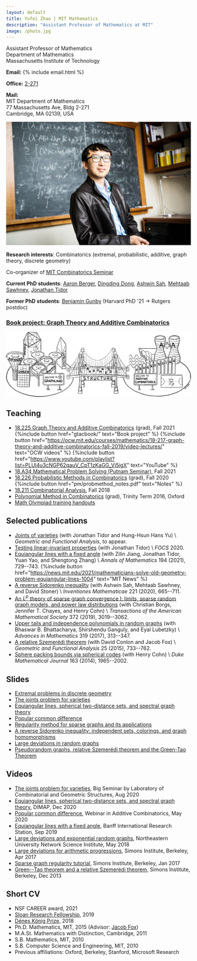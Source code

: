 ```yaml
---
layout: default
title: Yufei Zhao | MIT Mathematics
description: "Assistant Professor of Mathematics at MIT"
image: /photo.jpg
---
```


<div class="row">
<div class="col-md-6">
<p>Assistant Professor of Mathematics<br>
Department of Mathematics<br>
Massachusetts Institute of Technology</p>

<p><strong>Email:</strong>
{% include email.html %}</p>

<p><strong>Office:</strong> <a href="http://whereis.mit.edu/?go=2" target="_blank">2-271</a></p>

<p><strong>Mail:</strong><br>
MIT Department of Mathematics<br>
77 Massachusetts Ave, Bldg 2-271<br>
Cambridge, MA 02139, USA</p>

</div>
<div class="col-md-6">
<img src="photo.jpg" alt="Yufei Zhao" title="Yufei Zhao; photo credit: Joseph Lee" max-width="450px">
</div>
</div>

**Research interests**: Combinatorics (extremal, probabilistic, additive, graph theory, discrete geometry)

Co-organizer of [MIT Combinatorics Seminar](http://math.mit.edu/seminars/combin/)

**Current PhD students**:
[Aaron Berger](https://web.mit.edu/bergera/www/),
[Dingding Dong](https://www.math.harvard.edu/people/dong-dingding/),
[Ashwin Sah](http://www.mit.edu/~asah/),
[Mehtaab Sawhney](http://www.mit.edu/~msawhney/),
[Jonathan Tidor](https://www.mit.edu/~jtidor/)

**Former PhD students**:
[Benjamin Gunby](https://sites.google.com/view/benjamingunby/home) (Harvard PhD '21 → Rutgers postdoc)

<!-- <a href="gtacbook/"><img src="/gtac/bridge.png" width="300" style="float:right; max-width: 30%; height: auto;" class="side"
 title="The bridge between graph theory and additive combinatorics"></a>
 -->


### [Book project: Graph Theory and Additive Combinatorics](gtacbook/)

[<img src="gtac/bridge.png" width="600" style="max-width: 100%; height: auto;"
 title="The bridge between graph theory and additive combinatorics">](gtacbook/)


## Teaching

* [18.225 Graph Theory and Additive Combinatorics](gtac/) (grad), Fall 2021
  {%include button href="gtacbook/" text="Book project" %} 
  {%include button href="https://ocw.mit.edu/courses/mathematics/18-217-graph-theory-and-additive-combinatorics-fall-2019/video-lectures/" text="OCW videos" %} 
  {%include button href="https://www.youtube.com/playlist?list=PLUl4u3cNGP62qauV_CpT1zKaGG_Vj5igX" text="YouTube" %} 
* [18.A34 Mathematical Problem Solving (Putnam Seminar)](a34/), Fall 2021
* [18.226 Probabilistic Methods in Combinatorics](pm/) (grad), Fall 2020
  {%include button href="pm/probmethod_notes.pdf" text="Notes" %} 
* [18.211 Combinatorial Analysis](211/), Fall 2018
* [Polynomial Method in Combinatorics](pm16/) (grad), Trinity Term 2016, Oxford
* [Math Olympiad training handouts](olympiad/)



## Selected publications

* [Joints of varieties](https://arxiv.org/abs/2008.01610) (with Jonathan Tidor and Hung-Hsun Hans Yu) \\
  _Geometric and Functional Analysis_, to appear.
* [Testing linear-invariant properties](https://arxiv.org/abs/1911.06793) (with Jonathan Tidor)  \\
  _FOCS_ 2020.
* [Equiangular lines with a fixed angle](https://arxiv.org/abs/1907.12466) (with Zilin Jiang, Jonathan Tidor, Yuan Yao, and Shengtong Zhang) \\
  _Annals of Mathematics_ 194 (2021), 729--743. {%include button href="https://news.mit.edu/2021/mathematicians-solve-old-geometry-problem-equiangular-lines-1004" text="MIT News" %}
* [A reverse Sidorenko inequality](https://arxiv.org/abs/1809.09462) (with Ashwin Sah, Mehtaab Sawhney, and David Stoner) \\
  _Inventiones Mathematicae_ 221 (2020), 665--711.
* [An $L^p$ theory of sparse graph convergence I: limits, sparse random graph models, and power law distributions](http://arxiv.org/abs/1401.2906)
  (with Christian Borgs, Jennifer T. Chayes, and Henry Cohn) \\
  _Transactions of the American Mathematical Society_ 372 (2019), 3019--3062.
* [Upper tails and independence polynomials in random graphs](http://arxiv.org/abs/1507.04074)
  (with Bhaswar B. Bhattacharya, Shirshendu Ganguly, and Eyal Lubetzky) \\
  _Advances in Mathematics_ 319 (2017), 313--347.
* [A relative Szemerédi theorem](http://arxiv.org/abs/1305.5440)
  (with David Conlon and Jacob Fox) \\
  _Geometric and Functional Analysis_ 25 (2015), 733--762.
* [Sphere packing bounds via spherical codes](http://arxiv.org/abs/1212.5966)
  (with Henry Cohn) \\
  _Duke Mathematical Journal_ 163 (2014), 1965--2002.

## Slides

* [Extremal problems in discrete geometry](/research/slides/extremal_discrete_geometry.pdf)
* [The joints problem for varieties](/research/slides/joints_varieties.pdf)
* [Equiangular lines, spherical two-distance sets, and spectral graph theory](research/slides/equiangular.pdf)
* [Popular common difference](research/slides/popular_difference.pdf)
* [Regularity method for sparse graphs and its applications](research/slides/sparse-reg-c4.pdf)
* [A reverse Sidorenko inequality: independent sets, colorings, and graph homomorphisms](research/slides/reverse_sidorenko_slides.pdf)
* [Large deviations in random graphs](research/slides/large_deviations_random_graphs.pdf)
* [Pseudorandom graphs, relative Szemerédi theorem and the Green-Tao Theorem](research/slides/green-tao-relative-szemeredi.pdf)

## Videos

* [The joints problem for varieties](https://youtu.be/dsnU8iPL-WI), Big Seminar by Laboratory of Combinatorial and Geometric Structures, Aug 2020
* [Equiangular lines, spherical two-distance sets, and spectral graph theory](https://youtu.be/hbmSC7wzn_k), 
  DIMAP, Dec 2020
* [Popular common difference](https://youtu.be/TCGZgTUjE3s), Webinar in Additive Combinatorics, May 2020
* [Equiangular lines with a fixed angle](http://www.birs.ca/events/2019/5-day-workshops/19w5009/videos/embed/201909021422-Zhao.mp4), Banff International Research Station, Sep 2019
* [Large deviations and exponential random graphs](https://youtu.be/dwUz8c7siDU), Northeastern University Network Science Institute, May 2018
* [Large deviations for arithmetic progressions](https://youtu.be/G9AJHUAz33o), Simons Institute, Berkeley, Apr 2017
* [Sparse graph regularity tutorial](https://youtu.be/ZXLtAj4eL0c), Simons Institute, Berkeley, Jan 2017
* [Green--Tao theorem and a relative Szemerédi theorem](https://youtu.be/vsFFjhYLVrM), Simons Institute, Berkeley, Dec 2013

## Short CV

* NSF CAREER award, 2021
* [Sloan Research Fellowship](http://news.mit.edu/2019/four-from-mit-named-sloan-research-fellows-0221), 2019
* [Dénes König Prize](https://www.siam.org/prizes/sponsored/konig.php), 2018
* Ph.D. Mathematics, MIT, 2015 (Advisor: [Jacob Fox](http://stanford.edu/~jacobfox/))
* M.A.St. Mathematics with Distinction, Cambridge, 2011
* S.B. Mathematics, MIT, 2010
* S.B. Computer Science and Engineering, MIT, 2010
* Previous affiliations: Oxford, Berkeley, Stanford, Microsoft Research
